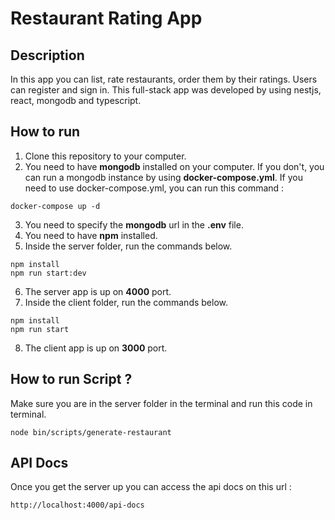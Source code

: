 # Restaurant Rating App

## Description

In this app you can list, rate restaurants, order them by their ratings. Users can register and sign in. This full-stack app was developed by using nestjs, react, mongodb and typescript.

## How to run
1. Clone this repository to your computer.
2. You need to have **mongodb** installed on your computer. If you don't, you can run a mongodb instance by using **docker-compose.yml**. 
If you need to use docker-compose.yml, you can run this command :
```
docker-compose up -d
```
3. You need to specify the **mongodb** url in the **.env** file.
4. You need to have **npm** installed. 
5. Inside the server folder, run the commands below.
```
npm install
npm run start:dev
```
6. The server app is up on **4000** port.
7. Inside the client folder, run the commands below.
```
npm install
npm run start
```
8. The client app is up on **3000** port.

## How to run Script ?

Make sure you are in the server folder in the terminal and run this code in terminal.
 ```
node bin/scripts/generate-restaurant
```

## API Docs
Once you get the server up you can access the api docs on this url : 

```
http://localhost:4000/api-docs
```
